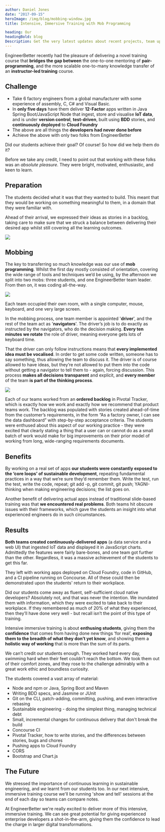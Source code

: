 ```yaml
---
author: Daniel Jones
date: "2017-09-15"
heroImage: /img/blog/mobbing-window.jpg
title: Intensive, Immersive Training with Mob Programming

heading: Our
headingBold: blog
Description: Get the very latest updates about recent projects, team updates, thoughts and industry news from our team of EngineerBetter experts.
---
```


EngineerBetter recently had the pleasure of delivering a novel training course that **bridges the gap between** the one-to-one mentoring of **pair-programming**, and the more scalable one-to-many knowledge transfer of an **instructor-led training** course.

## Challenge

* Take 6 factory engineers from a global manufacturer with some experience of assembly, C, C# and Visual Basic.
* In **only five days** have them deliver **12-Factor** apps written in Java Spring Boot/JavaScript Node that ingest, store and visualise **IoT data**, and is under **version control**, **test-driven**, built using **BDD** stories, and **continuously deployed** to **Cloud Foundry**
* The above are all things the **developers had never done before**
* Achieve the above with only two folks from EngineerBetter

Did our students achieve their goal? Of course! So how did we help them do it?

<!--more-->

Before we take any credit, I need to point out that working with these folks was an _absolute pleasure_. They were bright, motivated, enthusiastic, and keen to learn.

## Preparation

The students decided what it was that they wanted to build. This meant that they would be working on something meaningful to them, in a domain that they were familiar with.

Ahead of their arrival, we expressed their ideas as stories in a backlog, taking care to make sure that we struck a balance between delivering their desired app whilst still covering all the learning outcomes.

<img src="/img/blog/mobbing-stories.png" class="image">

## Mobbing

The key to transferring so much knowledge was our use of **mob programming**. Whilst the first day mostly consisted of orientation, covering the wide range of tools and techniques we’d be using, by the afternoon we split into two mobs: three students, and one EngineerBetter team leader. From then on, it was coding all-the-way.

<img src="/img/blog/mobbing-in-room.jpg" class="fit image">

Each team occupied their own room, with a single computer, mouse, keyboard, and one very large screen.

In the mobbing process, one team member is appointed '**driver**', and the rest of the team act as '**navigators**'. The driver’s job is to do exactly as instructed by the navigators, who do the decision making. **Every ten minutes we rotate** the role of driver, meaning everyone gets lots of keyboard time.

That the driver can only follow instructions means that **every implemented idea must be vocalised**. In order to get some code written, someone has to say something, thus allowing the team to discuss it. The driver is of course allowed to have ideas, but they’re not allowed to put them into the code without getting a navigator to tell them to - again, forcing discussion. This process **makes all decisions transparent** and explicit, and **every member** of the team **is part of the thinking process**.

<img src="/img/blog/mobbing-java.jpg" class="fit image">

Each of our teams worked from an **ordered backlog** in Pivotal Tracker, which is exactly how we work and exactly how we recommend that product teams work. The backlog was populated with stories created ahead-of-time from the customer’s requirements, in the form “As a factory owner, I can see the data dashboard” with step-by-step acceptance criteria. The students were enthused about this aspect of our working practice - they were excited that clearly stating a thing that a user can or cannot do as a small batch of work would make for big improvements on their prior model of working from long, wide-ranging requirements documents.

## Benefits

By working on a real set of apps **our students were constantly exposed to the ‘core loops’ of sustainable development**, repeating fundamental practices in a way that we’re sure they’d remember them. Write the test, run the test, write the code, repeat; git add -p, git commit, git push; YAGNI-thinking when making engineering decisions; the list goes on.

Another benefit of delivering actual apps instead of traditional slide-based training was that **we encountered real problems**. Both teams hit obscure issues with their frameworks, which gave the students an insight into what experienced engineers do in such circumstances.

## Results

**Both teams created continuously-delivered apps** (a data service and a web UI) that ingested IoT data and displayed it in JavaScript charts. Admittedly the features were fairly bare-bones, and one team got further than the other. Regardless, it was a massive achievement of the students to get this far.

They left with working apps deployed on Cloud Foundry, code in GitHub, and a CI pipeline running on Concourse. All of these could then be demonstrated upon the students' return to their workplace.

Did our students come away as fluent, self-sufficient cloud native developers? Absolutely not, and that was never the intention. We inundated them with information, which they were excited to take back to their workplace. If they remembered as much of 20% of what they experienced, then they’ll have done very well - but recall isn’t the point of this type of training.

Intensive immersive training is about **enthusing students**, giving them the **confidence** that comes from having done new things ‘for real’, **exposing them to the breadth of what they don’t yet know**, and showing them a **holistic way of working** that is more than the sum of its parts.

We can’t credit our students enough. They worked hard every day, swimming hard when their feet couldn’t reach the bottom. We took them out of their comfort zones, and they rose to the challenge admirably with a great work ethic and boundless curiosity.

The students covered a vast array of material:

* Node and npm or Java, Spring Boot and Maven
* Writing BDD specs, and Jasmine or JUnit
* Git on the CLI, patch-adding, committing, pushing, and even interactive rebasing
* Sustainable engineering - doing the simplest thing, managing technical debt
* Small, incremental changes for continuous delivery that don't break the build
* Concourse CI
* Pivotal Tracker, how to write stories, and the differences between stories, bugs and chores
* Pushing apps to Cloud Foundry
* CORS
* Bootstrap and Chart.js

## The Future

We stressed the importance of continuous learning in sustainable engineering, and _we_ learnt from our students too. In our next intensive, immersive training course we'll be running 'show and tell' sessions at the end of each day so teams can compare notes.

At EngineerBetter we're really excited to deliver more of this intensive, immersive training. We can see great potential for giving experienced enterprise developers a shot-in-the-arm, giving them the confidence to lead the charge in larger digital transformations.